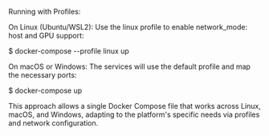 Running with Profiles:

On Linux (Ubuntu/WSL2): Use the linux profile to enable network_mode: host and GPU support:

$ docker-compose --profile linux up

On macOS or Windows: The services will use the default profile and map the necessary ports:

$ docker-compose up

This approach allows a single Docker Compose file that works across Linux, macOS, and Windows, adapting to 
the platform's specific needs via profiles and network configuration.

